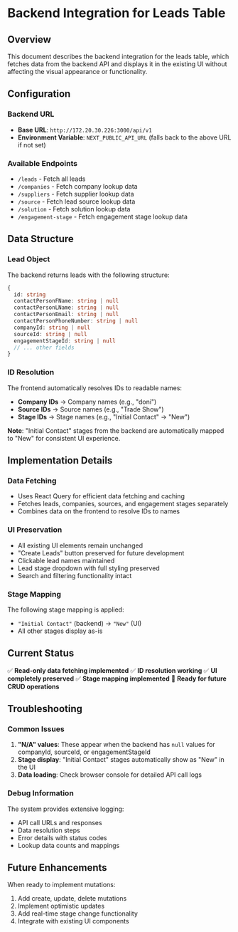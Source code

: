 # Backend Integration for Leads Table

## Overview
This document describes the backend integration for the leads table, which fetches data from the backend API and displays it in the existing UI without affecting the visual appearance or functionality.

## Configuration

### Backend URL
- **Base URL**: `http://172.20.30.226:3000/api/v1`
- **Environment Variable**: `NEXT_PUBLIC_API_URL` (falls back to the above URL if not set)

### Available Endpoints
- `/leads` - Fetch all leads
- `/companies` - Fetch company lookup data
- `/suppliers` - Fetch supplier lookup data
- `/source` - Fetch lead source lookup data
- `/solution` - Fetch solution lookup data
- `/engagement-stage` - Fetch engagement stage lookup data

## Data Structure

### Lead Object
The backend returns leads with the following structure:
```typescript
{
  id: string
  contactPersonFName: string | null
  contactPersonLName: string | null
  contactPersonEmail: string | null
  contactPersonPhoneNumber: string | null
  companyId: string | null
  sourceId: string | null
  engagementStageId: string | null
  // ... other fields
}
```

### ID Resolution
The frontend automatically resolves IDs to readable names:
- **Company IDs** → Company names (e.g., "doni")
- **Source IDs** → Source names (e.g., "Trade Show")
- **Stage IDs** → Stage names (e.g., "Initial Contact" → "New")

**Note**: "Initial Contact" stages from the backend are automatically mapped to "New" for consistent UI experience.

## Implementation Details

### Data Fetching
- Uses React Query for efficient data fetching and caching
- Fetches leads, companies, sources, and engagement stages separately
- Combines data on the frontend to resolve IDs to names

### UI Preservation
- All existing UI elements remain unchanged
- "Create Leads" button preserved for future development
- Clickable lead names maintained
- Lead stage dropdown with full styling preserved
- Search and filtering functionality intact

### Stage Mapping
The following stage mapping is applied:
- `"Initial Contact"` (backend) → `"New"` (UI)
- All other stages display as-is

## Current Status
✅ **Read-only data fetching implemented**
✅ **ID resolution working**
✅ **UI completely preserved**
✅ **Stage mapping implemented**
🔄 **Ready for future CRUD operations**

## Troubleshooting

### Common Issues
1. **"N/A" values**: These appear when the backend has `null` values for companyId, sourceId, or engagementStageId
2. **Stage display**: "Initial Contact" stages automatically show as "New" in the UI
3. **Data loading**: Check browser console for detailed API call logs

### Debug Information
The system provides extensive logging:
- API call URLs and responses
- Data resolution steps
- Error details with status codes
- Lookup data counts and mappings

## Future Enhancements
When ready to implement mutations:
1. Add create, update, delete mutations
2. Implement optimistic updates
3. Add real-time stage change functionality
4. Integrate with existing UI components
